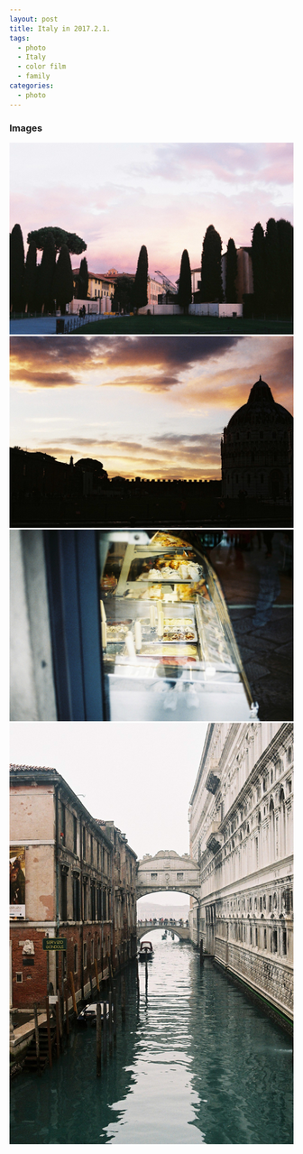 ```yaml
---
layout: post
title: Italy in 2017.2.1.
tags: 
  - photo
  - Italy
  - color film
  - family
categories:
  - photo
---
```


### Images

![000010](https://github.com/hyeon313/hyeon313.github.io/blob/master/_images/2017/000010.JPG?raw=true)
![000011](https://github.com/hyeon313/hyeon313.github.io/blob/master/_images/2017/000011.JPG?raw=true)
![000020](https://github.com/hyeon313/hyeon313.github.io/blob/master/_images/2017/000020.JPG?raw=true)
![000034](https://github.com/hyeon313/hyeon313.github.io/blob/master/_images/2017/000034.JPG?raw=true)
